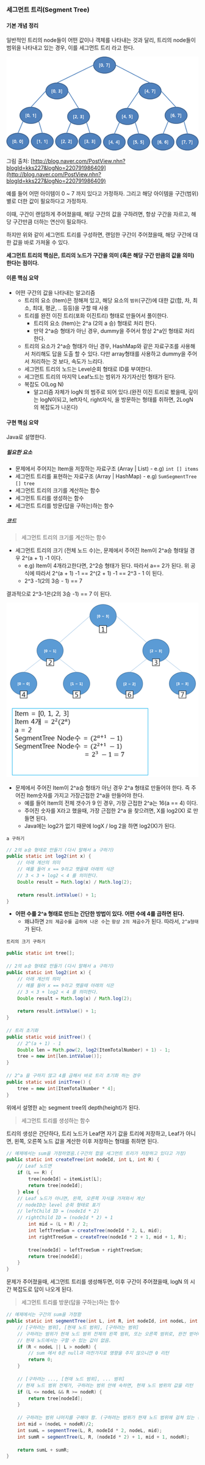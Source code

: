 ### 세그먼트 트리\(Segment Tree\)

#### 기본 개념 정리

일반적인 트리의 node들이 어떤 값이나 객체를 나타내는 것과 달리, 트리의 node들이 범위을 나타내고 있는 경우, 이를 세그먼트 트리 라고 한다.

![](/assets/segmentTree.png)

그림 출처: [http://blog.naver.com/PostView.nhn?blogId=kks227&logNo=220791986409](http://blog.naver.com/PostView.nhn?blogId=kks227&logNo=220791986409)

예를 들어 어떤 아이템이 0 ~ 7 까지 있다고 가정하자. 그리고 해당 아이템을 구간\(범위\) 별로 더한 값이 필요하다고 가정하자.

이때, 구간이 랜덤하게 주어졌을때, 해당 구간의 값을 구하려면, 항상 구간을 자르고, 해당 구간만큼 더하는 연산이 필요하다.

하지만 위와 같이 세그먼트 트리를 구성하면, 랜덤한 구간이 주어졌을때, 해당 구간에 대한 값을 바로 가져올 수 있다.

**세그먼트 트리의 핵심은, 트리의 노드가 구간을 의미 \(혹은 해당 구간 만큼의 값을 의미\) 한다는 점이다.**

#### 이론 핵심 요약

* 어떤 구간의 값을 나타내는 알고리즘
  * 트리의 요소 \(Item\)은 정해져 있고, 해당 요소의 `범위`\(구간\)에 대한 값\(합, 차, 최소, 최대, 평균, .. 등등\)을 구할 때 사용
  * 트리를 완전 이진 트리\(포화 이진트리\) 형태로 만들어서 풀이한다.
    * 트리의 요소 \(Item\)는 2^a \(2의 a 승\) 형태로 처리 한다.
    * 만약 2^a승 형태가 아닌 경우, dummy을 주어서 항상 2^a인 형태로 처리한다.
  * 트리의 요소가 2^a승 형태가 아닌 경우, HashMap와 같은 자료구조를 사용해서 처리해도 답을 도출 할 수 있다. 다만 array형태를 사용하고 dummy을 주어서 처리하는 것 보다, 속도가 느리다.
  * 세그먼트 트리의 노드는 Level순회 형태로 ID를 부여한다.
  * 세그먼트 트리의 마지막 Leaf노드는 범위가 자기자신인 형태가 된다.
  * 복잡도 O\(Log N\)
    * 알고리즘 자체가 logN 의 범주로 되어 있다.\(완전 이진 트리로 봤을때, 깊이는 logN이되고, left자식, right자식, 을 방문하는 형태를 취하면, 2LogN 의 복잡도가 나온다\)

#### 구현 핵심 요약

Java로 설명한다.

##### 필요한 요소

* 문제에서 주어지는 Item을 저장하는 자료구조 \(Array \| List\) - e.g\) `int [] items`
* 세그먼트 트리를 표현하는 자료구조 \(Array \| HashMap\) - e.g\) `SumSegmentTree [] tree`
* 세그먼트 트리의 크기를 계산하는 함수
* 세그먼트 트리를 생성하는 함수
* 세그먼트 트리를 방문\(답을 구하는\)하는 함수

##### 코드

> 세그먼트 트리의 크기를 계산하는 함수

* 세그먼트 트리의 크기 \(전체 노드 수\)는, 문제에서 주어진 Item이 2^a승 형태일 경우 2^\(a + 1\) -1 이다.
  * e.g\) Item이 4개라고한다면, 2^2승 형태가 된다. 따라서 a== 2가 된다. 위 공식에 따라서 2^\(a + 1\) -1 == 2^\(2 + 1\) -1 == 2^3 - 1 이 된다.
  * 2^3 -1\(2의 3승 - 1\) == 7

결과적으로 2^3-1은\(2의 3승 -1\) == 7 이 된다.

![](/assets/segmentTreeNode.png)

* 문제에서 주어진 Item이 2^a승 형태가 아닌 경우 2^a 형태로 만들어야 한다. 즉 주어진 Item숫자를 가지고 가장근접한 2^a을 만들어야 한다.
  * 예를 들어 Item의 전체 갯수가 9 인 경우, 가장 근접한 2^a는 16\(a == 4\) 이다.
  * 주어진 숫자를 X라고 했을때,  가장 근접한 2^a 을 찾으려면, X를 log2\(X\) 로 만들면 된다.
  * Java에는 log2가 없기 때문에 logX / log 2을 하면 log2\(X\)가 된다.

`a 구하기`

```java
// 2의 a승 형태로 만들기 (다시 말해서 a 구하기)
public static int log2(int x) {
    // 아래 계산의 의미
    // 예를 들어 x == 9라고 햇을때 아래의 식은
    // 3 < 3 + log2 < 4 를 의미한다.
    Double result = Math.log(x) / Math.log(2);

    return result.intValue() + 1;
}
```

* **어떤 수를 2^a 형태로 만드는 간단한 방법이 있다. 어떤 수에 4를 곱하면 된다.**
  * 왜냐하면 `2의 제곱수를 곱하여 나온 수`는 `항상 2의 제곱수`가 된다. 따라서, `2^a형태`가 된다.

`트리의 크기 구하기`

```java
public static int tree[];

// 2의 a승 형태로 만들기 (다시 말해서 a 구하기)
public static int log2(int x) {
    // 아래 계산의 의미
    // 예를 들어 x == 9라고 햇을때 아래의 식은
    // 3 < 3 + log2 < 4 를 의미한다.
    Double result = Math.log(x) / Math.log(2);

    return result.intValue() + 1;
}

// 트리 초기화
public static void initTree() {
    // 2^(a + 1) - 1
    Double len = Math.pow(2, log2(ItemTotalNumber) + 1) - 1;
    tree = new int[len.intValue()];
}

// 2^a 을 구하지 않고 4를 곱해서 바로 트리 초기화 하는 경우
public static void initTree() {
    tree = new int[ItemTotalNumber * 4];
}
```

위에서 설명한 a는 segment tree의 depth\(height\)가 된다.



> 세그먼트 트리를 생성하는 함수

트리의 생성은 간단하다, 트리 노드가 Leaf면 자기 값을 트리에 저장하고, Leaf가 아니면, 왼쪽, 오른쪽 노드 값을 계산한 이후 저장하는 형태를 취하면 된다.

```java
// 예제에서는 sum을 가정하였음.(구간의 합을 세그먼트 트리가 저장하고 있다고 가정)
public static int createTree(int nodeId, int L, int R) {
    // Leaf 노드면
    if (L == R) {
        tree[nodeId] = itemList[L];
        return tree[nodeId];
    } else {
    // Leaf 노드가 아니면, 왼쪽, 오른쪽 자식을 가져와서 계산
    // nodeID는 level 순회 형태로 표기
    // leftChild ID = (nodeId * 2)
    // rightChild ID = (nodeId * 2) + 1
        int mid = (L + R) / 2;
        int leftTreeSum = createTree(nodeId * 2, L, mid);
        int rightTreeSum = createTree(nodeId * 2 + 1, mid + 1, R);

        tree[nodeId] = leftTreeSum + rightTreeSum;
        return tree[nodeId];
    }
}
```

문제가 주어졌을때, 세그먼트 트리를 생성해두면, 이후 구간이 주어졌을때, logN 의 시간 복잡도로 답이 나오게 된다.



> 세그먼트 트리를 방문\(답을 구하는\)하는 함수

```java
// 예제에서는 구간의 sum을 가정함
public static int segmentTree(int L, int R, int nodeId, int nodeL, int nodeR) {
    // [구하려는 범위], [현재 노드 범위], [구하려는 범위]
    // 구하려는 범위가 현재 노드 범위 전체의 왼쪽 범위, 또는 오른쪽 범위로, 완전 벋어나져 있는 경우
    // 현재 노드에서는 구할 수 있는 값이 없음.
    if (R < nodeL || L > nodeR) {
        // sum 에서 0은 null과 마찬가지로 영향을 주지 않으니깐 0 리턴
        return 0;
    }
        
    // [구하려는 ..., [현재 노드 범위], ... 범위]
    // 현재 노드 범위 전체가, 구하려는 범위 안에 속하면, 현재 노드 범위의 값을 리턴
    if (L <= nodeL && R >= nodeR) {
        return tree[nodeId];
    }

    // 구하려는 범위 나머지를 구해야 함. (구하려는 범위가 현재 노드 범위에 걸쳐 있는 경우임)
    int mid = (nodeL + nodeR)/2;
    int sumL = segmentTree(L, R, nodeId * 2, nodeL, mid);
    int sumR = segmentTree(L, R, (nodeId * 2) + 1, mid + 1, nodeR);
        
    return sumL + sumR;
}
```



